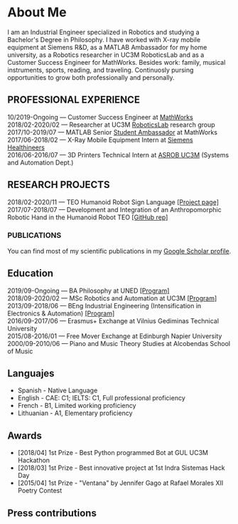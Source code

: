 # About Me

I am an Industrial Engineer specialized in Robotics and studying a Bachelor's Degree in Philosophy. I have worked with X-ray mobile equipment at Siemens R&D, as a MATLAB Ambassador for my home university, as a Robotics researcher in UC3M RoboticsLab and as a Customer Success Engineer for MathWorks. Besides work: family, musical instruments, sports, reading, and traveling. Continuosly pursing opportunities to grow both professionally and personally.


## PROFESSIONAL EXPERIENCE

 10/2019-Ongoing — Customer Success Engineer at [MathWorks](https://es.mathworks.com/) <br>
 2018/02-2020/02 — Researcher at UC3M [RoboticsLab](http://roboticslab.uc3m.es/roboticslab/) research group <br>
 2017/10-2019/07 — MATLAB Senior [Student Ambassador](https://es.mathworks.com/academia/students/student-ambassadors.html) at MathWorks <br>
 2017/06-2018/02 — X-Ray Mobile Equipment Intern at [Siemens Healthineers](https://www.siemens-healthineers.com/es) <br>
 2016/06-2016/07 — 3D Printers Technical Intern at [ASROB UC3M](https://asrob.uc3m.es/) (Systems and Automation Dept.) 

## RESEARCH PROJECTS

2018/02-2020/11 — TEO Humanoid Robot Sign Language [[Project page]](http://roboticslab.uc3m.es/roboticslab/robottypeandapp/robot-sign-language) <br>
2017/07-2018/07 — Development and Integration of an Anthropomorphic Robotic Hand in the Humanoid Robot TEO [[GitHub rep]](https://github.com/roboticslab-uc3m/Dextra)

### PUBLICATIONS

You can find most of my scientific publications in my [Google Scholar profile](https://scholar.google.es/citations?user=8wrwg4sAAAAJ&hl=es&authuser=1).


## Education

2019/09-Ongoing — BA Philosophy at UNED [[Program]](http://portal.uned.es/portal/page?_pageid=93,71398199&_dad=portal&_schema=PORTAL&idTitulacion=7001) <br>
2018/09-2020/02 — MSc Robotics and Automation at UC3M [[Program]](https://www.uc3m.es/master/robotics#curriculum) <br>
2013/09-2018/06 — BEng Industrial Engineering (Intensification in Electronics & Automation) [[Program]](https://www.uc3m.es/bachelor-degree/industrial-technologies#program_previousprogram) <br>
2016/09-2017/06 — Erasmus+ Exchange at Vilnius Gediminas Technical University <br>
2015/08-2016/01 — Free Mover Exchange at Edinburgh Napier University <br>
2000/09-2010/06 — Piano and Music Theory Studies at Alcobendas School of Music

## Languajes
* Spanish - Native Language
* English - CAE: C1; IELTS: C1, Full professional proficiency
* French - B1, Limited working proficiency
* Lithuanian - A1, Elementary proficiency

## Awards
* [2018/04] 1st Prize - Best Python programmed Bot at GUL UC3M Hackathon
* [2018/03] 1st Prize - Best innovative project at 1st Indra Sistemas Hack Day
* [2015/04] 1st Prize - "Ventana" by Jennifer Gago at Rafael Morales XII Poetry Contest

## Press contributions

